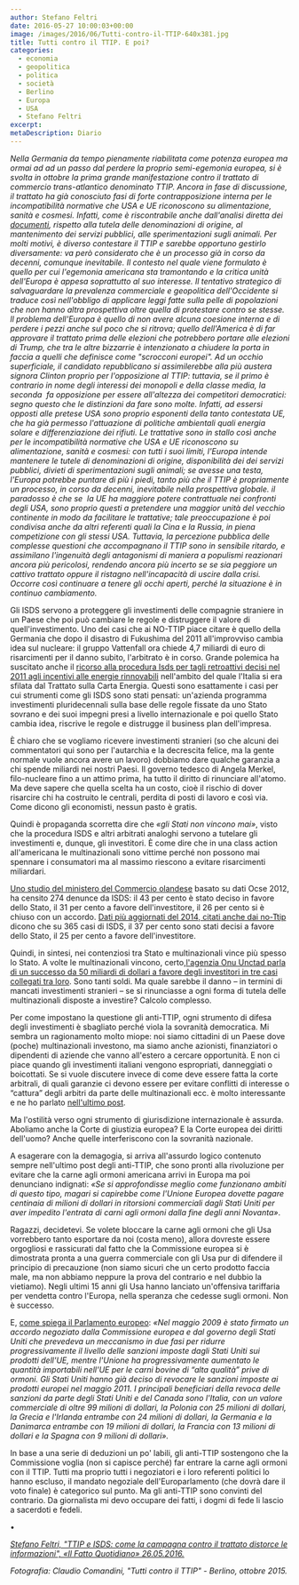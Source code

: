 ```yaml
---
author: Stefano Feltri
date: 2016-05-27 10:00:03+00:00
image: /images/2016/06/Tutti-contro-il-TTIP-640x381.jpg
title: Tutti contro il TTIP. E poi?
categories:
  - economia
  - geopolitica
  - politica
  - società
  - Berlino
  - Europa
  - USA
  - Stefano Feltri
excerpt:
metaDescription: Diario
---
```


*Nella Germania da tempo pienamente riabilitata come potenza europea ma ormai ad ad un passo dal perdere la proprio semi-egemonia europea, si è svolta in ottobre la prima grande manifestazione contro il trattato di commercio trans-atlantico denominato TTIP. Ancora in fase di discussione, il trattato ha già conosciuto fasi di forte contrapposizione interna per le incompatibilità normative che USA e UE riconoscono su alimentazione, sanità e cosmesi. Infatti, come è riscontrabile anche dall'analisi diretta dei [documenti](http://www.waronwant.org/media/massive-document-leak-spells-end-ttip), rispetto alla tutela delle denominazioni di origine, al mantenimento dei servizi pubblici, alle sperimentazioni sugli animali. Per molti motivi, è diverso contestare il TTIP e sarebbe opportuno gestirlo diversamente: va però considerato che è un processo già in corso da decenni, comunque inevitabile. Il contesto nel quale viene formulato è quello per cui l'egemonia americana sta tramontando e la critica unità dell'Europa è appesa soprattutto al suo interesse. Il tentativo strategico di salvaguardare la prevalenza commerciale e geopolitica dell'Occidente si traduce così nell'obbligo di applicare leggi fatte sulla pelle di popolazioni che non hanno altra prospettiva oltre quella di protestare contro se stesse. ll problema dell'Europa è quello di non avere alcuna coesione interna e di perdere i pezzi anche sul poco che si ritrova; quello dell'America è di far approvare il trattato prima delle elezioni che potrebbero portare alle elezioni di Trump, che tra le altre bizzarrie è intenzionato a chiudere la porta in faccia a quelli che definisce come "scrocconi europei". Ad un occhio superficiale, il candidato repubblicano si assimilerebbe alla più austera signora Clinton proprio per l'opposizione al TTIP: tuttavia, se il primo è contrario in nome degli interessi dei monopoli e della classe media, la seconda  fa opposizione per essere all'altezza dei competitori democratici: segno questo che le distinzioni da fare sono molte. Infatti, ad essersi opposti alle pretese USA sono proprio esponenti della tanto contestata UE, che ha già permesso l'attuazione di politiche ambientali quali energia solare e differenziazione dei rifiuti. Le trattative sono in stallo così anche per le incompatibilità normative che USA e UE riconoscono su alimentazione, sanità e cosmesi: con tutti i suoi limiti, l'Europa intende mantenere le tutele di denominazioni di origine, disponibilità dei dei servizi pubblici, divieti di sperimentazioni sugli animali; se avesse una testa, l'Europa potrebbe puntare di più i piedi, tanto più che il TTIP è propriamente un processo, in corso da decenni, inevitabile nella prospettiva globale. il paradosso è che se  la UE ha maggiore potere contrattuale nei confronti degli USA, sono proprio questi a pretendere una maggior unità del vecchio continente in modo da facilitare le trattative; tale preoccupazione è poi condivisa anche da altri referenti quali la Cina e la Russia, in piena competizione con gli stessi USA. Tuttavia, la percezione pubblica delle complesse questioni che accompagnano il TTIP sono in sensibile ritardo, e assimilano l'ingenuità degli antagonismi di maniera a populismi reazionari ancora più pericolosi, rendendo ancora più incerto se se sia peggiore un cattivo trattato oppure il ristagno nell'incapacità di uscire dalla crisi. Occorre così continuare a tenere gli occhi aperti, perché la situazione è in continuo cambiamento.*

Gli ISDS servono a proteggere gli investimenti delle compagnie straniere in un Paese che poi può cambiare le regole e distruggere il valore di quell'investimento. Uno dei casi che ai NO-TTIP piace citare è quello della Germania che dopo il disastro di Fukushima del 2011 all'improvviso cambia idea sul nucleare: il gruppo Vattenfall ora chiede 4,7 miliardi di euro di risarcimenti per il danno subito, l'arbitrato è in corso. Grande polemica ha suscitato anche il [ricorso alla procedura Isds per tagli retroattivi decisi nel 2011 agli incentivi alle energie rinnovabili](http://www.rinnovabili.it/energia/isds-spalma-incentivi-333/) nell'ambito del quale l'Italia si era sfilata dal Trattato sulla Carta Energia. Questi sono esattamente i casi per cui strumenti come gli ISDS sono stati pensati: un'azienda programma investimenti pluridecennali sulla base delle regole fissate da uno Stato sovrano e dei suoi impegni presi a livello internazionale e poi quello Stato cambia idea, riscrive le regole e distrugge il business plan dell'impresa.

È chiaro che se vogliamo ricevere investimenti stranieri (so che alcuni dei commentatori qui sono per l'autarchia e la decrescita felice, ma la gente normale vuole ancora avere un lavoro) dobbiamo dare qualche garanzia a chi spende miliardi nei nostri Paesi. Il governo tedesco di Angela Merkel, filo-nucleare fino a un attimo prima, ha tutto il diritto di rinunciare all'atomo. Ma deve sapere che quella scelta ha un costo, cioè il rischio di dover risarcire chi ha costruito le centrali, perdita di posti di lavoro e così via. Come dicono gli economisti, nessun pasto è gratis.

Quindi è propaganda scorretta dire che *«gli Stati non vincono mai»*, visto che la procedura ISDS e altri arbitrati analoghi servono a tutelare gli investimenti e, dunque, gli investitori. È come dire che in una class action all'americana le multinazionali sono vittime perché non possono mai spennare i consumatori ma al massimo riescono a evitare risarcimenti miliardari.

[Uno studio del ministero del Commercio olandese](https://www.rijksoverheid.nl/documenten/rapporten/2014/06/24/the-impact-of-investor-state-dispute-settlement-isds-in-the-ttip) basato su dati Ocse 2012, ha censito 274 denunce da ISDS: il 43 per cento è stato deciso in favore dello Stato, il 31 per cento a favore dell'investitore, il 26 per cento si è chiuso con un accordo. [Dati più aggiornati del 2014, citati anche dai no-Ttip](http://unctad.org/en/PublicationsLibrary/webdiaepcb2015d1_en.pdf) dicono che su 365 casi di ISDS, il 37 per cento sono stati decisi a favore dello Stato, il 25 per cento a favore dell'investitore.

Quindi, in sintesi, nei contenziosi tra Stato e multinazionali vince più spesso lo Stato. A volte le multinazionali vincono, certo,[l'agenzia Onu Unctad parla di un successo da 50 miliardi di dollari a favore degli investitori in tre casi collegati tra loro](http://www.ilfattoquotidiano.it/2016/05/25/ttip-caro-feltri-contro-gli-investitori-i-governi-non-vincono-mai/2761401/). Sono tanti soldi. Ma quale sarebbe il danno – in termini di mancati investimenti stranieri – se si rinunciasse a ogni forma di tutela delle multinazionali disposte a investire? Calcolo complesso.

Per come impostano la questione gli anti-TTIP, ogni strumento di difesa degli investimenti è sbagliato perché viola la sovranità democratica. Mi sembra un ragionamento molto miope: noi siamo cittadini di un Paese dove (poche) multinazionali investono, ma siamo anche azionisti, finanziatori o dipendenti di aziende che vanno all'estero a cercare opportunità. E non ci piace quando gli investimenti italiani vengono espropriati, danneggiati o boicottati. Se si vuole discutere invece di come deve essere fatta la corte arbitrali, di quali garanzie ci devono essere per evitare conflitti di interesse o “cattura” degli arbitri da parte delle multinazionali ecc. è molto interessante e ne ho parlato [nell'ultimo post](http://www.ilfattoquotidiano.it/2016/05/23/ttip-davvero-saremo-colonie-delle-multinazionali-con-gli-isds/2752697/).

Ma l'ostilità verso ogni strumento di giurisdizione internazionale è assurda. Aboliamo anche la Corte di giustizia europea? E la Corte europea dei diritti dell'uomo? Anche quelle interferiscono con la sovranità nazionale.

A esagerare con la demagogia, si arriva all'assurdo logico contenuto sempre nell'ultimo post degli anti-TTIP, che sono pronti alla rivoluzione per evitare che la carne agli ormoni americana arrivi in Europa ma poi denunciano indignati: *«Se si approfondisse meglio come funzionano ambiti di questo tipo, magari si capirebbe come l'Unione Europea dovette pagare centinaia di milioni di dollari in ritorsioni commerciali dagli Stati Uniti per aver impedito l'entrata di carni agli ormoni dalla fine degli anni Novanta»*.

Ragazzi, decidetevi. Se volete bloccare la carne agli ormoni che gli Usa vorrebbero tanto esportare da noi (costa meno), allora dovreste essere orgogliosi e rassicurati dal fatto che la Commissione europea si è dimostrata pronta a una guerra commerciale con gli Usa pur di difendere il principio di precauzione (non siamo sicuri che un certo prodotto faccia male, ma non abbiamo neppure la prova del contrario e nel dubbio la vietiamo). Negli ultimi 15 anni gli Usa hanno lanciato un'offensiva tariffaria per vendetta contro l'Europa, nella speranza che cedesse sugli ormoni. Non è successo.

E, [come spiega il Parlamento europeo](http://www.europarl.europa.eu/news/it/news-room/20120314IPR40752/Finita-la-guerra-sulla-carne-agli-ormoni): *«Nel maggio 2009 è stato firmato un accordo negoziato dalla Commissione europea e dal governo degli Stati Uniti che prevedeva un meccanismo in due fasi per ridurre progressivamente il livello delle sanzioni imposte dagli Stati Uniti sui prodotti dell'UE, mentre l'Unione ha progressivamente aumentato le quantità importabili nell'UE per le carni bovine di “alta qualità” prive di ormoni. Gli Stati Uniti hanno già deciso di revocare le sanzioni imposte ai prodotti europei nel maggio 2011. I principali beneficiari della revoca delle sanzioni da parte degli Stati Uniti e del Canada sono l'Italia, con un valore commerciale di oltre 99 milioni di dollari, la Polonia con 25 milioni di dollari, la Grecia e l'Irlanda entrambe con 24 milioni di dollari, la Germania e la Danimarca entrambe con 19 milioni di dollari, la Francia con 13 milioni di dollari e la Spagna con 9 milioni di dollari».*

In base a una serie di deduzioni un po' labili, gli anti-TTIP sostengono che la Commissione voglia (non si capisce perché) far entrare la carne agli ormoni con il TTIP. Tutti ma proprio tutti i negoziatori e i loro referenti politici lo hanno escluso, il mandato negoziale dell'Europarlamento (che dovrà dare il voto finale) è categorico sul punto. Ma gli anti-TTIP sono convinti del contrario. Da giornalista mi devo occupare dei fatti, i dogmi di fede li lascio a sacerdoti e fedeli.

•

[*Stefano Feltri, "TTIP e ISDS: come la campagna contro il trattato distorce le informazioni", «Il Fatto Quotidiano» 26.05.2016.*](http://www.ilfattoquotidiano.it/2016/05/26/ttip-e-isds-come-la-campagna-contro-il-trattato-distorce-le-informazioni/2764549/)

*Fotografia: Claudio Comandini, "Tutti contro il TTIP" - Berlino, ottobre 2015.*
